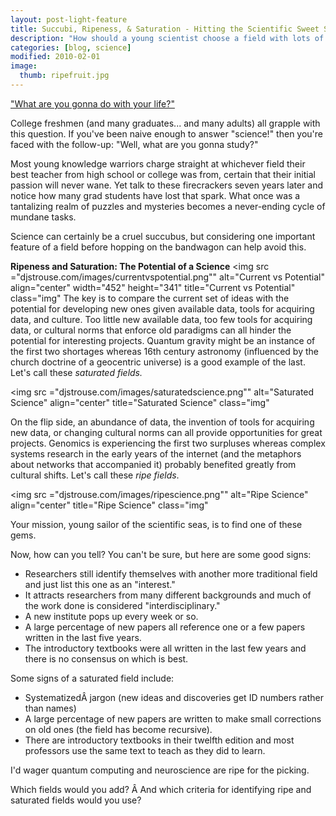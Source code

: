 ```yaml
---
layout: post-light-feature
title: Succubi, Ripeness, & Saturation - Hitting the Scientific Sweet Spot
description: "How should a young scientist choose a field with lots of opportunity?"
categories: [blog, science]
modified: 2010-02-01
image:
  thumb: ripefruit.jpg
---
```

<a href="http://www.youtube.com/watch?v=wCF3ywukQYA#t=47.8s">"What are you gonna do with your life?"</a>

College freshmen (and many graduates... and many adults) all grapple with this question.  If you've been naive enough to answer "science!" then you're faced with the follow-up: "Well, what are you gonna study?"

Most young knowledge warriors charge straight at whichever field their best teacher from high school or college was from, certain that their initial passion will never wane.  Yet talk to these firecrackers seven years later and notice how many grad students have lost that spark.  What once was a tantalizing realm of puzzles and mysteries becomes a never-ending cycle of mundane tasks.

Science can certainly be a cruel succubus, but considering one important feature of a field before hopping on the bandwagon can help avoid this.

<strong>Ripeness and Saturation: The Potential of a Science</strong>
<img src ="djstrouse.com/images/currentvspotential.png""
alt="Current vs Potential" align="center" width="452" height="341"
title="Current vs Potential" class="img"</img>
The key is to compare the current set of ideas with the potential for developing new ones given available data, tools for acquiring data, and culture.  Too little new available data, too few tools for acquiring data, or cultural norms that enforce old paradigms can all hinder the potential for interesting projects.  Quantum gravity might be an instance of the first two shortages whereas 16th century astronomy (influenced by the church doctrine of a geocentric universe) is a good example of the last.  Let's call these <em>saturated fields.</em>

<img src ="djstrouse.com/images/saturatedscience.png""
alt="Saturated Science" align="center"
title="Saturated Science" class="img"</img>

On the flip side, an abundance of data, the invention of tools for acquiring new data, or changing cultural norms can all provide opportunities for great projects.  Genomics is experiencing the first two surpluses whereas complex systems research in the early years of the internet (and the metaphors about networks that accompanied it) probably benefited greatly from cultural shifts.  Let's call these <em>ripe fields</em>.

<img src ="djstrouse.com/images/ripescience.png""
alt="Ripe Science" align="center"
title="Ripe Science" class="img"</img>

Your mission, young sailor of the scientific seas, is to find one of these gems.

Now, how can you tell?  You can't be sure, but here are some good signs:
<ul>
	<li>Researchers still identify themselves with another more traditional field and just list this one as an "interest."</li>
	<li>It attracts researchers from many different backgrounds and much of the work done is considered "interdisciplinary."</li>
	<li>A new institute pops up every week or so.</li>
	<li>A large percentage of new papers all reference one or a few papers written in the last five years.</li>
	<li>The introductory textbooks were all written in the last few years and there is no consensus on which is best.</li>
</ul>
Some signs of a saturated field include:
<ul>
	<li>SystematizedÂ jargon (new ideas and discoveries get ID numbers rather than names)</li>
	<li>A large percentage of new papers are written to make small corrections on old ones (the field has become recursive).</li>
	<li>There are introductory textbooks in their twelfth edition and most professors use the same text to teach as they did to learn.</li>
</ul>
I'd wager quantum computing and neuroscience are ripe for the picking.

Which fields would you add? Â And which criteria for identifying ripe and saturated fields would you use?